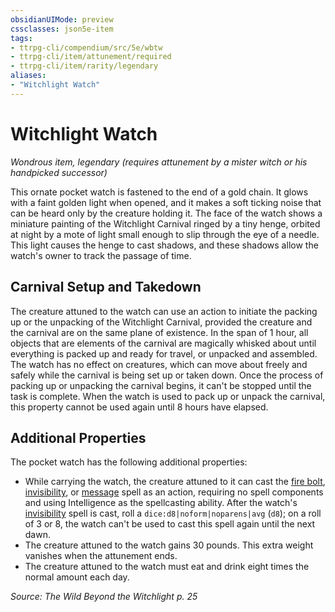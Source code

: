 ```yaml
---
obsidianUIMode: preview
cssclasses: json5e-item
tags:
- ttrpg-cli/compendium/src/5e/wbtw
- ttrpg-cli/item/attunement/required
- ttrpg-cli/item/rarity/legendary
aliases: 
- "Witchlight Watch"
---
```

# Witchlight Watch
*Wondrous item, legendary (requires attunement by a mister witch or his handpicked successor)*  



This ornate pocket watch is fastened to the end of a gold chain. It glows with a faint golden light when opened, and it makes a soft ticking noise that can be heard only by the creature holding it. The face of the watch shows a miniature painting of the Witchlight Carnival ringed by a tiny henge, orbited at night by a mote of light small enough to slip through the eye of a needle. This light causes the henge to cast shadows, and these shadows allow the watch's owner to track the passage of time.

## Carnival Setup and Takedown

The creature attuned to the watch can use an action to initiate the packing up or the unpacking of the Witchlight Carnival, provided the creature and the carnival are on the same plane of existence. In the span of 1 hour, all objects that are elements of the carnival are magically whisked about until everything is packed up and ready for travel, or unpacked and assembled. The watch has no effect on creatures, which can move about freely and safely while the carnival is being set up or taken down. Once the process of packing up or unpacking the carnival begins, it can't be stopped until the task is complete. When the watch is used to pack up or unpack the carnival, this property cannot be used again until 8 hours have elapsed.

## Additional Properties

The pocket watch has the following additional properties:

- While carrying the watch, the creature attuned to it can cast the [fire bolt](3-Mechanics/CLI/spells/fire-bolt.md), [invisibility](3-Mechanics/CLI/spells/invisibility.md), or [message](3-Mechanics/CLI/spells/message.md) spell as an action, requiring no spell components and using Intelligence as the spellcasting ability. After the watch's [invisibility](3-Mechanics/CLI/spells/invisibility.md) spell is cast, roll a `dice:d8|noform|noparens|avg` (`d8`); on a roll of 3 or 8, the watch can't be used to cast this spell again until the next dawn.  
- The creature attuned to the watch gains 30 pounds. This extra weight vanishes when the attunement ends.  
- The creature attuned to the watch must eat and drink eight times the normal amount each day.  

*Source: The Wild Beyond the Witchlight p. 25*